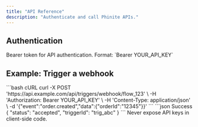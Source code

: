 ```yaml
---
title: "API Reference"
description: "Authenticate and call Phinite APIs."
---
```


## Authentication

<ParamField header="Authorization" type="string" required>
Bearer token for API authentication. Format: `Bearer YOUR_API_KEY`
</ParamField>

## Example: Trigger a webhook

<RequestExample>
```bash cURL
curl -X POST 'https://api.example.com/api/triggers/webhook/flow_123' \
  -H 'Authorization: Bearer YOUR_API_KEY' \
  -H 'Content-Type: application/json' \
  -d '{"event":"order.created","data":{"orderId":"12345"}}'
```
</RequestExample>

<ResponseExample>
```json Success
{ "status": "accepted", "triggerId": "trig_abc" }
```
</ResponseExample>

<Warning>
Never expose API keys in client-side code.
</Warning>
